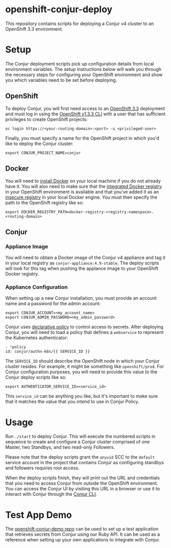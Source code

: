 # openshift-conjur-deploy

This repository contains scripts for deploying a Conjur v4 cluster to an
OpenShift 3.3 environment.

# Setup

The Conjur deployment scripts pick up configuration details from local
environment variables. The setup instructions below will walk you through the
necessary steps for configuring your OpenShift environment and show you which
variables need to be set before deploying.

## OpenShift

To deploy Conjur, you will first need access to an [OpenShift 3.3](https://docs.openshift.com/container-platform/3.3/welcome/index.html)
deployment and must log in using the [OpenShift v1.3.3 CLI](https://github.com/openshift/origin/releases/tag/v1.3.3)
with a user that has sufficient privileges to create OpenShift projects:

```
oc login https://<your-routing-domain>:<port> -u <privileged-user>
```

Finally, you must specify a name for the OpenShift project in which you'd like
to deploy the Conjur cluster:

```
export CONJUR_PROJECT_NAME=conjur
```

## Docker

You will need to [install Docker](https://www.docker.com/get-docker) on your
local machine if you do not already have it. You will also need to make sure
that the [integrated Docker registry](https://docs.openshift.com/container-platform/3.3/install_config/registry/deploy_registry_existing_clusters.html)
in your OpenShift environment is available and that you've added it as an
[insecure registry](https://docs.docker.com/registry/insecure/) in your local
Docker engine. You must then specify the path to the OpenShift registry like so:

```
export DOCKER_REGISTRY_PATH=docker-registry-<registry-namespace>.<routing-domain>
```

## Conjur

### Appliance Image

You will need to obtain a Docker image of the Conjur v4 appliance and tag it in
your local registry as `conjur-appliance:4.9-stable`. The deploy scripts will
look for this tag when pushing the applance image to your OpenShift Docker
registry.

### Appliance Configuration

When setting up a new Conjur installation, you must provide an account name and
a password for the admin account:

```
export CONJUR_ACCOUNT=<my_account_name>
export CONJUR_ADMIN_PASSWORD=<my_admin_password>
```

Conjur uses [declarative policy](https://developer.conjur.net/policy) to control
access to secrets. After deploying Conjur, you will need to load a policy that
defines a `webservice` to represent the Kubernetes authenticator:

```
- !policy
id: conjur/authn-k8s/{{ SERVICE_ID }}
```

The `SERVICE_ID` should describe the OpenShift node in which your Conjur cluster
resides. For example, it might be something like `openshift/prod`. For Conjur
configuration purposes, you will need to provide this value to the Conjur deploy
scripts like so:

```
export AUTHENTICATOR_SERVICE_ID=<service_id>
```

This `service_id` can be anything you like, but it's important to make sure
that it matches the value that you intend to use in Conjur Policy.

# Usage

Run `./start` to deploy Conjur. This will execute the numbered scripts in
sequence to create and configure a Conjur cluster comprised of one Master, two
Standbys, and two read-only Followers.

Please note that the deploy scripts grant the `anyuid` SCC to the `default`
service account in the project that contains Conjur as configuring standbys and
followers requires root access.

When the deploy scripts finish, they will print out the URL and credentials that
you need to access Conjur from outside the OpenShift environment. You can access
the Conjur UI by visiting this URL in a browser or use it to interact with Conjur
through the [Conjur CLI](https://developer.conjur.net/cli).

# Test App Demo

The [openshift-conjur-demo repo](https://github.com/conjurdemos/openshift-conjur-demo)
can be used to set up a test application that retrieves secrets from Conjur
using our Ruby API. It can be used as a reference when setting up your own
applications to integrate with Conjur.